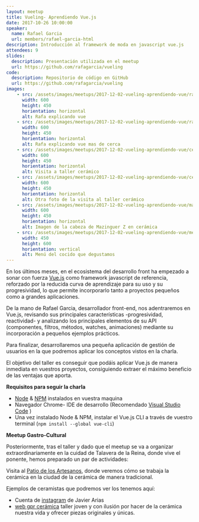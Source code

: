 ```yaml
---
layout: meetup
title: Vueling- Aprendiendo Vue.js
date: 2017-10-26 10:00:00
speaker:
  name: Rafael Garcia
  url: members/rafael-garcia-html
description: Introducción al framework de moda en javascript vue.js
attendees: 9
slides: 
  description: Presentación utilizada en el meetup
  url: https://github.com/rafagarcia/vueling
code: 
  description: Repositorio de código en GitHub
  url: https://github.com/rafagarcia/vueling
images:
    - src: /assets/images/meetups/2017-12-02-vueling-aprendiendo-vue/rafa-explicando.jpg
      width: 600
      height: 450
      horientation: horizontal
      alt: Rafa explicando vue
    - src: /assets/images/meetups/2017-12-02-vueling-aprendiendo-vue/rafa-explicando-dos.jpg
      width: 600
      height: 450
      horientation: horizontal
      alt: Rafa explicando vue mas de cerca
    - src: /assets/images/meetups/2017-12-02-vueling-aprendiendo-vue/ceramica.jpg
      width: 600
      height: 450
      horientation: horizontal
      alt: Visita a taller cerámico
    - src: /assets/images/meetups/2017-12-02-vueling-aprendiendo-vue/ceramica2.jpg
      width: 600
      height: 450
      horientation: horizontal
      alt: Otra foto de la visita al taller cerámico
    - src: /assets/images/meetups/2017-12-02-vueling-aprendiendo-vue/mazinger.jpg
      width: 600
      height: 450
      horientation: horizontal
      alt: Imagen de la cabeza de Mazinguer Z en cerámica
    - src: /assets/images/meetups/2017-12-02-vueling-aprendiendo-vue/menu.jpg
      width: 450
      height: 600
      horientation: vertical
      alt: Menú del cocido que degustamos
---
```


En los últimos meses, en el ecosistema del desarrollo front ha empezado a sonar con fuerza [Vue.js](https://vuejs.org/)
como framework javascript de referencia, reforzado por la reducida curva de aprendizaje para su uso y su progresividad,
lo que permite incorporarlo tanto a proyectos pequeños como a grandes aplicaciones.

De la mano de Rafael Garcia, desarrollador front-end, nos adentraremos en Vue.js, revisando sus principales
características -progresividad, reactividad- y analizando los principales elementos de su API (componentes, filtros,
métodos, watches, animaciones) mediante su incorporación a pequeños ejemplos prácticos.

Para finalizar, desarrollaremos una pequeña aplicación de gestión de usuarios en la que podremos aplicar los conceptos
vistos en la charla.

El objetivo del taller es conseguir que podáis aplicar Vue.js de manera inmediata en vuestros proyectos, consiguiendo
extraer el máximo beneficio de las ventajas que aporta.

**Requisitos para seguir la charla**

* [Node](https://nodejs.org/es) & [NPM](https://nodejs.org/es/) instalados en vuestra maquina
* Navegador Chrome- IDE de desarrollo (Recomendado [Visual Studio Code](https://code.visualstudio.com/download) )
* Una vez instalado Node & NPM, instalar el Vue.js CLI a través de vuestro terminal (`npm install --global vue-cli`)

**Meetup Gastro-Cultural**

Posteriormente, tras el taller y dado que el meetup se va a organizar extraordinariamente en la cuidad de Talavera de
la Reina, donde vive el ponente, hemos preparado un par de actividades:

Visita al [Patio de los Artesanos](https://www.patiodeartesanos.com/), donde veremos cómo se trabaja la cerámica en la
ciudad de la cerámica de manera tradicional.

Ejemplos de ceramistas que podremos ver los tenemos aquí:

* Cuenta de [instagram](https://www.instagram.com/alfarerarias/) de Javier Arias
* [web gpr cerámica](https://www.gprceramica.com/) taller joven y con ilusión por hacer de la cerámica nuestra vida y
ofrecer piezas originales y únicas.
